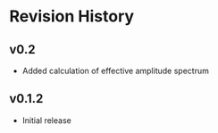 # Revision History

## v0.2
- Added calculation of effective amplitude spectrum

## v0.1.2
- Initial release
